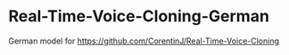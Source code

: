 # Real-Time-Voice-Cloning-German
German model for https://github.com/CorentinJ/Real-Time-Voice-Cloning
